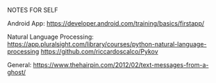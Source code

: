 NOTES FOR SELF

Android App:
https://developer.android.com/training/basics/firstapp/

Natural Language Processing:
https://app.pluralsight.com/library/courses/python-natural-language-processing
https://github.com/riccardoscalco/Pykov

General: https://www.thehairpin.com/2012/02/text-messages-from-a-ghost/

